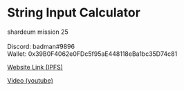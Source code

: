 # String Input Calculator
shardeum mission 25 </br></br>
Discord: badman#9896 </br>
Wallet: 0x39B0F4062e0FDc5f95aE448118eBa1bc35D74c81

<a href="https://bafybeifkephbie5k663og64ar7ir2q4incbyym2cqv4vpailemnolblg3a.ipfs.dweb.link">Website Link (IPFS)</a>

<a href="https://youtu.be/3MzVEdXXjb0"> Video (youtube)</a>
